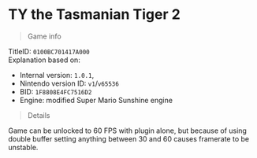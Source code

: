 # TY the Tasmanian Tiger 2

> Game info

TitleID: `0100BC701417A000`<br>
Explanation based on:
- Internal version: `1.0.1`, 
- Nintendo version ID: `v1`/`v65536`
- BID: `1F8808E4FC7516D2`
- Engine: modified Super Mario Sunshine engine

> Details

Game can be unlocked to 60 FPS with plugin alone, but because of using double buffer setting anything between 30 and 60 causes framerate to be unstable.